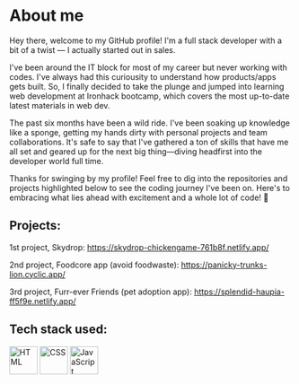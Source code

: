 <h1>About me</h1>

Hey there, welcome to my GitHub profile! I'm a full stack developer with a bit of a twist — I actually started out in sales.

I've been around the IT block for most of my career but never working with codes. I've always had this curiousity to understand how products/apps gets built. So, I finally decided to take the plunge and jumped into learning web development at Ironhack bootcamp, which covers the most up-to-date latest materials in web dev.

The past six months have been a wild ride. I've been soaking up knowledge like a sponge, getting my hands dirty with personal projects and team collaborations. It's safe to say that I've gathered a ton of skills that have me all set and geared up for the next big thing—diving headfirst into the developer world full time.

Thanks for swinging by my profile! Feel free to dig into the repositories and projects highlighted below to see the coding journey I've been on. 
Here's to embracing what lies ahead with excitement and a whole lot of code! 🍻

<h2>Projects:</h2>

1st project, Skydrop: https://skydrop-chickengame-761b8f.netlify.app/

2nd project, Foodcore app (avoid foodwaste): https://panicky-trunks-lion.cyclic.app/

3rd project, Furr-ever Friends (pet adoption app): https://splendid-haupia-ff5f9e.netlify.app/ 


<h2>Tech stack used:</h2>

<img src="https://upload.wikimedia.org/wikipedia/commons/6/6a/JavaScript-logo.png" alt="HTML" width="50" height="50">
<img src="https://example.com/css-icon.png" alt="CSS" width="50" height="50">
<img src="https://example.com/js-icon.png" alt="JavaScript" width="50" height="50">




<!--
**Kharisma2806/kharisma2806** is a ✨ _special_ ✨ repository because its `README.md` (this file) appears on your GitHub profile.

Here are some ideas to get you started:

- 🔭 I’m currently working on ...
- 🌱 I’m currently learning ...
- 👯 I’m looking to collaborate on ...
- 🤔 I’m looking for help with ...
- 💬 Ask me about ...
- 📫 How to reach me: ...
- 😄 Pronouns: ...
- ⚡ Fun fact: ...
-->
